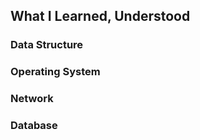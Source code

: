 ## What I Learned, Understood


### Data Structure

### Operating System

### Network

### Database
